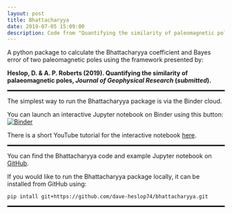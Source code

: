 ```yaml
---
layout: post
title: Bhattacharyya
date: 2019-07-05 15:09:00
description: Code from "Quantifying the similarity of paleomagnetic poles".
---
```

A python package to calculate the Bhattacharyya coefficient and Bayes error of two paleomagnetic poles using the framework presented by:

**Heslop, D. & A. P. Roberts (2019). Quantifying the similarity of palaeomagnetic poles, *Journal of Geophysical Research* (*submitted*).** 

<hr style="
		border:none;
		height:3px;
	background-color:black;
	">

The simplest way to run the Bhattacharyya package is via the Binder cloud.

You can launch an interactive Jupyter notebook on Binder using this button: [![Binder](https://mybinder.org/badge_logo.svg)](https://mybinder.org/v2/gh/dave-heslop74/bhattacharyya/master?urlpath=%2Fapps%2FBhattacharyya.ipynb)

There is a short YouTube tutorial for the interactive notebook <a href="https://youtu.be/62rjf_t6jEg" target="_blank">here</a>.

<hr style="
		border:none;
		height:3px;
	background-color:black;
	">
  
You can find the Bhattacharyya code and example Jupyter notebook on <a href="https://github.com/dave-heslop74/bhattacharyya" target="blank">GitHub</a>.

If you would like to run the Bhattacharyya package locally, it can be installed from GitHub using:

```pip intall git+https://github.com/dave-heslop74/bhattacharyya.git```

<hr style="
		border:none;
		height:3px;
	background-color:black;
	">

